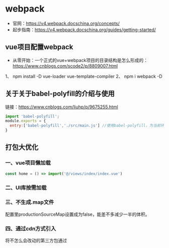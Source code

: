# webpack
- 官网：https://v4.webpack.docschina.org/concepts/
- 起步指南：https://v4.webpack.docschina.org/guides/getting-started/
## vue项目配置webpack
- 从零开始：一个正式的vue+webpack项目的目录结构是怎么形成的：https://www.cnblogs.com/scode2/p/8809007.html

1、 npm install -D vue-loader vue-template-compiler
2、 npm i webpack -D

## 关于关于babel-polyfill的介绍与使用
链接：https://www.cnblogs.com/liuhp/p/9675255.html
```js
import 'babel-polyfill';
module.exports = {
  entry:['babel-polyfill','./src/main.js'] //使用babel-polyfill，为当前环境提供一个垫片,转码ES6语法进行兼容
}
```

## 打包大优化
### 一、vue项目懒加载
```js
const home = () => import('@/views/index/index.vue')
```
### 二、UI库按需加载
### 三、不生成.map文件
配置里productionSourceMap设置成为false，能差不多减少一半的体积。
### 四、通过cdn方式引入
将不怎么会改动的第三方包通过<script>标签引入，并且在webpack.base.config.js中的externals添加包名，表示不打包的文件，去除在main.js中的引用。（这个方法可以解决打包后app.js、vendor.js文件过大的问题。）
```js
  externals: {
      'vue': 'Vue',
      'vue-router': 'VueRouter',
      'axios': 'axios',
  },
```
### 五、图片压缩
可利用一些网站对大体积图片进行压缩，例如：
- tinypng：https://tinypng.com/
### 六、使用webpack提供的gizp压缩工具
同样的在config.index.build中找到productionGzip这个把默认的false改成true，不过在修改之前我们要先去下载compression-webpack-plugin直接在该项目中执行npm install --save-dev
compression-webpack-plugin即可了